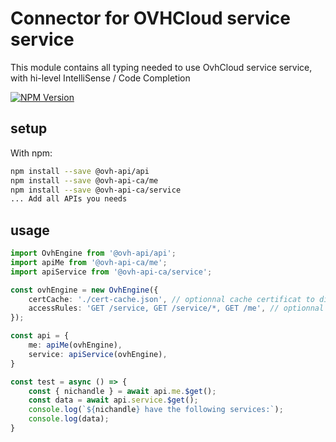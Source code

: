# Connector for OVHCloud service service

This module contains all typing needed to use OvhCloud service service, with hi-level IntelliSense / Code Completion

[![NPM Version](https://img.shields.io/npm/v/@ovh-api-ca/service.svg?style=flat)](https://www.npmjs.org/package/@ovh-api-ca/service)

## setup

With npm:
````bash
npm install --save @ovh-api/api
npm install --save @ovh-api-ca/me
npm install --save @ovh-api-ca/service
... Add all APIs you needs
````

## usage

````typescript
import OvhEngine from '@ovh-api/api';
import apiMe from '@ovh-api-ca/me';
import apiService from '@ovh-api-ca/service';

const ovhEngine = new OvhEngine({ 
    certCache: './cert-cache.json', // optionnal cache certificat to disk
    accessRules: 'GET /service, GET /service/*, GET /me', // optionnal limit the requested privileges.
});

const api = {
    me: apiMe(ovhEngine),
    service: apiService(ovhEngine),
}

const test = async () => {
    const { nichandle } = await api.me.$get();
    const data = await api.service.$get();
    console.log(`${nichandle} have the following services:`);
    console.log(data);
}

````